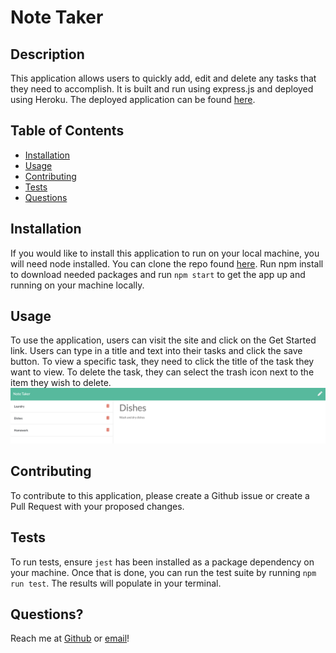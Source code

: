 # Note Taker

  ## Description
  This application allows users to quickly add, edit and delete any tasks that they need to accomplish. It is built and run using express.js and deployed using Heroku. The deployed application can be found [here](https://note-taker-14.herokuapp.com/).

  ## Table of Contents

  * [Installation](#installation)
  * [Usage](#usage)
  * [Contributing](#contributing)
  * [Tests](#tests)
  * [Questions](#questions)

  ## Installation
  If you would like to install this application to run on your local machine, you will need node installed. You can clone the repo found [here](https://github.com/squidbeaks/note-taker). Run npm install to download needed packages and run `npm start` to get the app up and running on your machine locally.

  ## Usage
  To use the application, users can visit the site and click on the Get Started link. Users can type in a title and text into their tasks and click the save button. To view a specific task, they need to click the title of the task they want to view. To delete the task, they can select the trash icon next to the item they wish to delete.
  ![Note Taker Application](./assets/images/notetaker.png)

  ## Contributing
  To contribute to this application, please create a Github issue or create a Pull Request with your proposed changes.

  ## Tests
  To run tests, ensure `jest` has been installed as a package dependency on your machine. Once that is done, you can run the test suite by running `npm run test`. The results will populate in your terminal.

  ## Questions?
  Reach me at [Github](https://github.com/squidbeaks) or [email](leahsigridrussell@gmail.com)!
